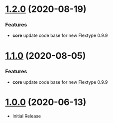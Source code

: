 <a name="1.2.0"></a>
# [1.2.0](https://github.com/flextype-plugins/phpmailer) (2020-08-19)

### Features

* **core** update code base for new Flextype 0.9.9

<a name="1.1.0"></a>
# [1.1.0](https://github.com/flextype-plugins/phpmailer) (2020-08-05)

### Features

* **core** update code base for new Flextype 0.9.9

<a name="1.0.0"></a>
# [1.0.0](https://github.com/flextype-plugins/phpmailer) (2020-06-13)
* Initial Release
